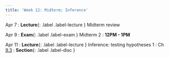 ```yaml
---
title: 'Week 12: Midterm; Inference'
---
```


Apr 7
: **Lecture**{: .label .label-lecture } Midterm review

Apr 9
: **Exam**{: .label .label-exam } Midterm 2
    : **12PM - 1PM**

Apr 11
: **Lecture**{: .label .label-lecture } Inference: testing hypotheses 1
    : Ch [9.3](http://stat88.org/textbook/content/Chapter_09/03_Testing_Hypotheses.html)
: **Section**{: .label .label-disc }
